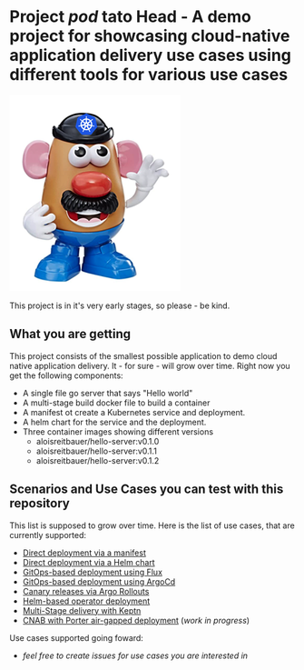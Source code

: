 # Project _pod_ tato Head - A demo project for showcasing cloud-native application delivery use cases using different tools for various use cases

![podtatohead](/images/podtatoHead.png)

This project is in it's very early stages, so please - be kind.

## What you are getting

This project consists of the smallest possible application to demo cloud native
application delivery. It - for sure - will grow over time. Right now you get the following components:

* A single file go server that says "Hello world"
* A multi-stage build docker file to build a container
* A manifest ot create a Kubernetes service and deployment. 
* A helm chart for the service and the deployment.
* Three container images showing different versions
    * aloisreitbauer/hello-server:v0.1.0
    * aloisreitbauer/hello-server:v0.1.1
    * aloisreitbauer/hello-server:v0.1.2 

## Scenarios and Use Cases you can test with this repository 

This list is supposed to grow over time. Here is the list of use cases, that are
currently supported:

* [Direct deployment via a manifest](/docs/plainManifest.md)
* [Direct deployment via a Helm chart](/docs/helmChart.md)
* [GitOps-based deployment using Flux](/docs/flux.md)
* [GitOps-based deployment using ArgoCd](/docs/gitOpsArgoCD.md)
* [Canary releases via Argo Rollouts](/docs/rollouts.md)
* [Helm-based operator deployment](/docs/helmOperator.md) 
* [Multi-Stage delivery with Keptn](/docs/keptnDelivery.md)
* [CNAB with Porter air-gapped deployment](/docs/cnabWithPorter.md) (_work in progress_)

Use cases supported going foward:


* _feel free to create issues for use cases you are interested in_

